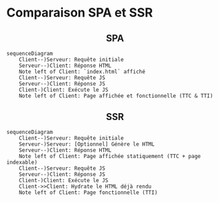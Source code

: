 # Comparaison SPA et SSR


<div class="grid grid-cols-2">

<div>

## SPA

```mermaid {scale: 0.5}
sequenceDiagram
    Client--)Serveur: Requête initiale
    Serveur--)Client: Réponse HTML
    Note left of Client: `index.html` affiché
    Client--)Serveur: Requête JS
    Serveur--)Client: Réponse JS
    Client-)Client: Exécute le JS
    Note left of Client: Page affichée et fonctionnelle (TTC & TTI)
```
</div>

<div>

## SSR

```mermaid {scale: 0.5}
sequenceDiagram
    Client--)Serveur: Requête initiale
    Serveur-)Serveur: [Optionnel] Génère le HTML
    Serveur--)Client: Réponse HTML
    Note left of Client: Page affichée statiquement (TTC + page indexable)
    Client--)Serveur: Requête JS
    Serveur--)Client: Réponse JS
    Client-)Client: Exécute le JS
    Client->>Client: Hydrate le HTML déjà rendu
    Note left of Client: Page fonctionnelle (TTI)
```
</div>

</div>

<style>
  h2 {
    text-align: center;
    margin-bottom: 1rem;
  }
</style>

